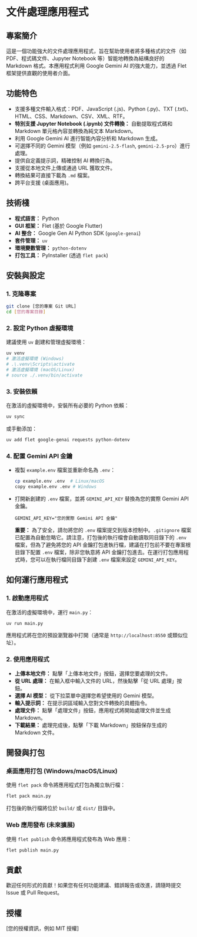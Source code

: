 # 文件處理應用程式

## 專案簡介
這是一個功能強大的文件處理應用程式，旨在幫助使用者將多種格式的文件（如 PDF、程式碼文件、Jupyter Notebook 等）智能地轉換為結構良好的 Markdown 格式。本應用程式利用 Google Gemini AI 的強大能力，並透過 Flet 框架提供直觀的使用者介面。

## 功能特色
- 支援多種文件輸入格式：PDF、JavaScript (.js)、Python (.py)、TXT (.txt)、HTML、CSS、Markdown、CSV、XML、RTF。
- **特別支援 Jupyter Notebook (.ipynb) 文件轉換：** 自動提取程式碼和 Markdown 單元格內容並轉換為純文本 Markdown。
- 利用 Google Gemini AI 進行智能內容分析和 Markdown 生成。
- 可選擇不同的 Gemini 模型（例如 `gemini-2.5-flash`, `gemini-2.5-pro`）進行處理。
- 提供自定義提示詞，精確控制 AI 轉換行為。
- 支援從本地文件上傳或通過 URL 獲取文件。
- 轉換結果可直接下載為 `.md` 檔案。
- 跨平台支援 (桌面應用)。

## 技術棧
- **程式語言：** Python
- **GUI 框架：** Flet (基於 Google Flutter)
- **AI 整合：** Google Gen AI Python SDK (`google-genai`)
- **套件管理：** `uv`
- **環境變數管理：** `python-dotenv`
- **打包工具：** PyInstaller (透過 `flet pack`)

## 安裝與設定

### 1. 克隆專案
```bash
git clone [您的專案 Git URL]
cd [您的專案目錄]
```

### 2. 設定 Python 虛擬環境
建議使用 `uv` 創建和管理虛擬環境：
```bash
uv venv
# 激活虛擬環境 (Windows)
# .\.venv\Scripts\activate
# 激活虛擬環境 (macOS/Linux)
# source ./.venv/bin/activate
```

### 3. 安裝依賴
在激活的虛擬環境中，安裝所有必要的 Python 依賴：
```bash
uv sync
```
或手動添加：
```bash
uv add flet google-genai requests python-dotenv
```

### 4. 配置 Gemini API 金鑰
- 複製 `example.env` 檔案並重新命名為 `.env`：
  ```bash
  cp example.env .env  # Linux/macOS
  copy example.env .env # Windows
  ```
- 打開新創建的 `.env` 檔案，並將 `GEMINI_API_KEY` 替換為您的實際 Gemini API 金鑰。
  ```
  GEMINI_API_KEY="您的實際 Gemini API 金鑰"
  ```
  **重要：** 為了安全，請勿將您的 `.env` 檔案提交到版本控制中。`.gitignore` 檔案已配置為自動忽略它。請注意，打包後的執行檔會自動讀取同目錄下的 `.env` 檔案，但為了避免將您的 API 金鑰打包進執行檔，建議在打包前不要在專案根目錄下配置 `.env` 檔案，除非您執意將 API 金鑰打包進去。在運行打包應用程式時，您可以在執行檔同目錄下創建 `.env` 檔案來設定 `GEMINI_API_KEY`。

## 如何運行應用程式

### 1. 啟動應用程式
在激活的虛擬環境中，運行 `main.py`：
```bash
uv run main.py
```
應用程式將在您的預設瀏覽器中打開（通常是 `http://localhost:8550` 或類似位址）。

### 2. 使用應用程式
- **上傳本地文件：** 點擊「上傳本地文件」按鈕，選擇您要處理的文件。
- **從 URL 處理：** 在輸入框中輸入文件的 URL，然後點擊「從 URL 處理」按鈕。
- **選擇 AI 模型：** 從下拉菜單中選擇您希望使用的 Gemini 模型。
- **輸入提示詞：** 在提示詞區域輸入您對文件轉換的具體指令。
- **處理文件：** 點擊「處理文件」按鈕，應用程式將開始處理文件並生成 Markdown。
- **下載結果：** 處理完成後，點擊「下載 Markdown」按鈕保存生成的 Markdown 文件。

## 開發與打包

### 桌面應用打包 (Windows/macOS/Linux)
使用 `flet pack` 命令將應用程式打包為獨立執行檔：
```bash
flet pack main.py
```
打包後的執行檔將位於 `build/` 或 `dist/` 目錄中。

### Web 應用發布 (未來擴展)
使用 `flet publish` 命令將應用程式發布為 Web 應用：
```bash
flet publish main.py
```

## 貢獻
歡迎任何形式的貢獻！如果您有任何功能建議、錯誤報告或改進，請隨時提交 Issue 或 Pull Request。

## 授權
[您的授權資訊，例如 MIT 授權]